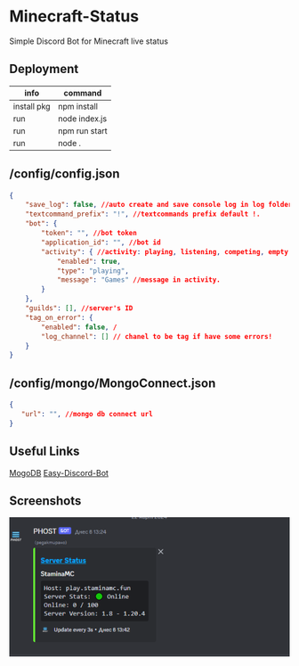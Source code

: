 
# Minecraft-Status

Simple Discord Bot for Minecraft live status

## Deployment

|      info         |         command         |
| ------------------|-------------------------|
|    install pkg    |       npm install       |
|        run        |      node index.js      |
|        run        |       npm run start     |
|        run        |           node .        |

## /config/config.json
```json
{
	"save_log": false, //auto create and save console log in log folder
	"textcommand_prefix": "!", //textcommands prefix default !.
	"bot": {
		"token": "", //bot token
		"application_id": "", //bot id
		"activity": { //activity: playing, listening, competing, empty for watching.
			"enabled": true,
			"type": "playing",
			"message": "Games" //message in activity.
		}
	},
	"guilds": [], //server's ID
	"tag_on_error": {
		"enabled": false, /
		"log_channel": [] // chanel to be tag if have some errors!
	}
}
```

## /config/mongo/MongoConnect.json
```json
{
   "url": "", //mongo db connect url
}
```

## Useful Links

[MogoDB](https://cloud.mongodb.com/)
[Easy-Discord-Bot](https://github.com/ivan100-ivoop/Easy-Discord-Bot)

## Screenshots

![preview](https://raw.githubusercontent.com/ivan100-ivoop/Minecraft-Server-Status/main/images/image_1.png)